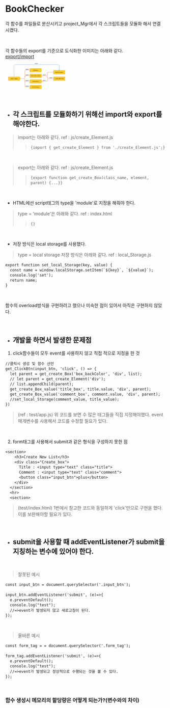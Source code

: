 # BookChecker
각 함수를 파일들로 분산시키고 project_Mgr에서 각 스크립트들을 모듈화 해서 연결 시켰다.    

<br>

각 함수들의 export를 기준으로 도식화한 이미지는 아래와 같다.   
[export/import](https://ko.javascript.info/import-export)   
<img src="./img/diagram_export.JPG" width="40%" height="30%" title="export_diagram" alt="export_diagram"></img>   
<br>

* ## 각 스크립트를 모듈화하기 위해선 import와 export를 해야한다.
> import는 아래와 같다.       ref : js/create_Element.js
> > <pre><code>{import { get_create_Element } from './create_Element.js';}</code></pre>  

<br>  

> export는 아래와 같다.       ref : js/create_Element.js
> > <pre><code>{export function get_create_Box(class_name, element, parent) {...}}</code></pre>   

<br>

* HTML에선 script태그의 type을 'module'로 지정을 해줘야 한다.
> type = 'module'은 아래와 같다.      ref : index.html
> > <pre><code>{<script type="module" src="./js/ClickBtn.js"></script>}</code></pre>  

<br>

* 저장 방식은 local storage를 사용했다.   
> type = local storage 저장 방식은 아래와 같다.    ref : local_Storage.js
> > 
```
export function set_local_Storage(key, value) {
  const name = window.localStorage.setItem(`${key}`, `${value}`);
  console.log('set');
  return name;
}
```   
<br>

함수의 overload방식을 구현하려고 했으나 미숙한 점이 있어서 아직은 구현하지 않았다.   
<br><br>

* ## 개발을 하면서 발생한 문제점 
1. click함수들이 모두 event를 사용하지 않고 직접 적으로 지정을 한 것      
```
//클릭시 생성 및 함수 선언
get_ClickBtn(input_btn, 'click', () => {
  let parent = get_create_Box('box_backColor', 'div', list);
  // let parent = get_create_Element('div');
  // list.appendChild(parent);
  get_create_Box_value('title_box', title.value, 'div', parent);
  get_create_Box_value('comment_box', comment.value, 'div', parent);
  //set_local_Storage(comment_value, title_value);
})
```     
> (ref : test/app.js) 위 코드를 보면 수 많은 태그들을 직접 지정해야했다. event 매개변수를 사용해서 코드를 수정할 필요가 있다.    
<br>   

2. form태그를 사용해서 submit과 같은 형식을 구성하지 못한 점     
```
<section>
    <h3>Create New List</h3>
    <div class="Create_box">
      Title : <input type="text" class="title">
      Comment : <input type="text" class="comment">
      <button class="input_btn">plus</button>
    </div>
  </section>
  <hr>
  <section>
```
> (test/index.html) 1번에서 참고한 코드와 동일하게 'click'만으로 구현을 했다. 이를 보완해야할 필요가 있다.      
<br>  

* ## submit을 사용할 때 addEventListener가 submit을 지칭하는 변수에 있어야 한다.      
<br>     

> 잘못된 예시
```
const input_btn = document.querySelector('.input_btn');

input_btn.addEventListener('submit', (e)=>{
  e.preventDefault();
  console.log("test"); 
  //=>event가 발생되지 않고 새로고침이 된다.
});

```
<br>

> 올바른 예시
```
const form_tag = = document.querySelector('.form_tag');

form_tag.addEventListener('submit', (e)=>{
  e.preventDefault();
  console.log("test"); 
  //=>event가 발생되고 정상적으로 수행되는 것을 볼 수 있다.
});
```
<br>

### 함수 생성시 메모리의 할당량은 어떻게 되는가?(변수와의 차이)